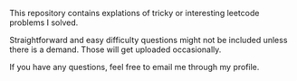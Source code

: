This repository contains explations of tricky or interesting leetcode problems I solved.

Straightforward and easy difficulty questions might not be included unless there is a demand. Those will get uploaded occasionally.

If you have any questions, feel free to email me through my profile. 